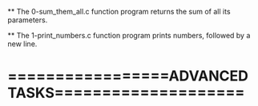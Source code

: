 ** The 0-sum_them_all.c function program returns the sum of all its parameters.

** The 1-print_numbers.c function program prints numbers, followed by a new line.

=================ADVANCED TASKS====================
===================================================

